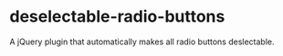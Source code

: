 # deselectable-radio-buttons
A jQuery plugin that automatically makes all radio buttons deslectable.
